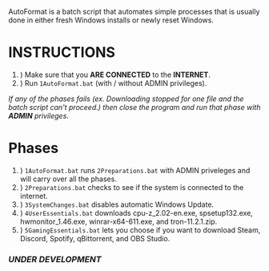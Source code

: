AutoFormat is a batch script that automates simple processes that is usually done in either fresh Windows installs or newly reset Windows.

# INSTRUCTIONS

1. ) Make sure that you **ARE CONNECTED** to the **INTERNET**.
2. ) Run `1AutoFormat.bat` (with / without ADMIN privileges).

*If any of the phases fails (ex. Downloading stopped for one file and the batch script can't proceed.) then close the program and run that phase with **ADMIN** privileges.*

# Phases

1. ) `1AutoFormat.bat` runs `2Preparations.bat` with ADMIN priveleges and will carry over all the phases.
2. ) `2Preparations.bat` checks to see if the system is connected to the internet.
3. ) `3SystemChanges.bat` disables automatic Windows Update.
4. ) `4UserEssentials.bat` downloads cpu-z_2.02-en.exe, spsetup132.exe, hwmonitor_1.46.exe, winrar-x64-611.exe, and tron-11.2.1.zip.
5. ) `5GamingEssentials.bat` lets you choose if you want to download Steam, Discord, Spotify, qBittorrent, and OBS Studio.

### ***UNDER DEVELOPMENT***